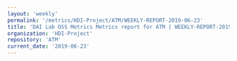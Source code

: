 ```yaml
---
layout: 'weekly'
permalink: '/metrics/HDI-Project/ATM/WEEKLY-REPORT-2019-06-23'
title: 'DAI Lab OSS Metrics Metrics report for ATM | WEEKLY-REPORT-2019-06-23'
organization: 'HDI-Project'
repository: 'ATM'
current_date: '2019-06-23'
---
```

